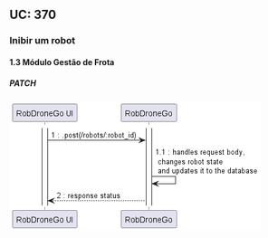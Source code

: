 ## **UC: 370**

### Inibir um robot

#### 1.3        Módulo Gestão de Frota
##### PATCH

![UC SSD: 370](UC370.png)